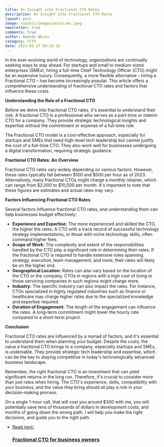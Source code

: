 ```yaml
---
title: An Insight into Fractional CTO Rates
description: An Insight into Fractional CTO Rates
layout: post
image: /assets/images/posts/me.jpeg
newsletter: true
comments: true
author: Amando Abreu
category: fCTO
date: 2023-05-27 09:13:32
---
```

In the ever-evolving world of technology, organizations are continually seeking ways to stay ahead. For startups and small to medium-sized enterprises (SMEs), hiring a full-time Chief Technology Officer (CTO) might be an expensive luxury. Consequently, a more flexible alternative – hiring a Fractional CTO – has become increasingly popular. This article offers a comprehensive understanding of fractional CTO rates and factors that influence these costs.

**Understanding the Role of a Fractional CTO**

Before we delve into fractional CTO rates, it's essential to understand their role. A fractional CTO is a professional who serves as a part-time or interim CTO for a company. They provide strategic technological insights and expertise without the commitment or expense of a full-time role.

The Fractional CTO model is a cost-effective approach, especially for startups and SMEs that need high-level tech leadership but cannot justify the cost of a full-time CTO. They also work well for businesses undergoing a digital transformation, requiring strategic guidance.

**Fractional CTO Rates: An Overview**

Fractional CTO rates vary widely depending on various factors. However, these rates typically fall between $100 and $500 per hour as of 2023. Alternatively, many fractional CTOs might charge a monthly retainer, which can range from $2,000 to $10,000 per month. It's important to note that these figures are estimates and actual rates may vary.

**Factors Influencing Fractional CTO Rates**

Several factors influence fractional CTO rates, and understanding them can help businesses budget effectively:

- **Experience and Expertise:** The more experienced and skilled the CTO, the higher the rates. A CTO with a track record of successful technology strategy implementations, or those with niche technology skills, often command higher fees.
- **Scope of Work:** The complexity and extent of the responsibilities handled by the CTO play a significant role in determining their rates. If the fractional CTO is required to handle extensive roles spanning strategy, execution, team management, and more, their rates will likely be on the higher end.
- **Geographical Location:** Rates can also vary based on the location of the CTO or the company. CTOs in regions with a high cost of living or those servicing companies in such regions might charge more.
- **Industry:** The specific industry can also impact the rates. For instance, CTOs specialized in highly regulated industries such as finance or healthcare may charge higher rates due to the specialized knowledge and expertise required.
- **Duration of Engagement:** The length of the engagement can influence the rates. A long-term commitment might lower the hourly rate compared to a short-term project.

**Conclusion**

Fractional CTO rates are influenced by a myriad of factors, and it's essential to understand them when planning your budget. Despite the costs, the value a fractional CTO brings to a company, especially startups and SMEs, is undeniable. They provide strategic tech leadership and expertise, which can be the key to staying competitive in today's technologically advanced business landscape.

Remember, the right fractional CTO is an investment that can yield significant returns in the long run. Therefore, it's crucial to consider more than just rates when hiring. The CTO's experience, skills, compatibility with your business, and the value they bring should all play a role in your decision-making process.

On a single 1-hour call, that will cost you around $300 with me, you will potentially save tens of thousands of dollars in development costs, and months of going down the wrong path. I will help you make the right decisions, and guide you to the right path.

<ul class="listing">
    <li class="listing__li">
        <a class="listing__link block" href="/fractional-cto/">
            <div class="listing__item">
                <div class="listing__type">Read next:</div>
                <h3 class="listing__title">Fractional CTO for business owners</h3>
            </div>
        </a>
    </li>
</ul>